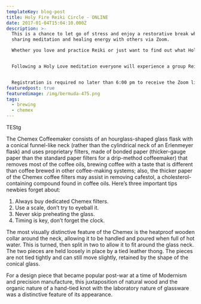 ```yaml
---
templateKey: blog-post
title: Holy Fire Reiki Circle - ONLINE
date: 2017-01-04T15:04:10.000Z
description: >-
  This is a chance to let go of stress and enjoy a restorative break while
  sharing meditation and healing energy with others via Zoom. 

  Whether you love and practice Reiki or just want to find out what Holy Fire Reiki is all about, ALL are welcome.


  Following a Holy Love meditation everyone will experience a group Reiki healing session. Reiki Master Gail Christie will send distance healing to all and invites those with Reiki 2 training or above to join in sending Reiki to the group and to the planet.  Let's reach out to each other while we reach within through meditation and Reiki.


  Registration is required no later than 6:00 pm to receive the Zoom link you need to join the meeting​. Please email gailchristie.reiki@gmail.com for registration and your Zoom link.
featuredpost: true
featuredimage: /img/bermuda-475.png
tags:
  - brewing
  - chemex
---
```

TEStg

The Chemex Coffeemaker consists of an hourglass-shaped glass flask with a conical funnel-like neck (rather than the cylindrical neck of an Erlenmeyer flask) and uses proprietary filters, made of bonded paper (thicker-gauge paper than the standard paper filters for a drip-method coffeemaker) that removes most of the coffee oils, brewing coffee with a taste that is different than coffee brewed in other coffee-making systems; also, the thicker paper of the Chemex coffee filters may assist in removing cafestol, a cholesterol-containing compound found in coffee oils. Here’s three important tips newbies forget about:

1. Always buy dedicated Chemex filters.
2. Use a scale, don’t try to eyeball it.
3. Never skip preheating the glass.
4. Timing is key, don’t forget the clock.

The most visually distinctive feature of the Chemex is the heatproof wooden collar around the neck, allowing it to be handled and poured when full of hot water. This is turned, then split in two to allow it to fit around the glass neck. The two pieces are held loosely in place by a tied leather thong. The pieces are not tied tightly and can still move slightly, retained by the shape of the conical glass.

For a design piece that became popular post-war at a time of Modernism and precision manufacture, this juxtaposition of natural wood and the organic nature of a hand-tied knot with the laboratory nature of glassware was a distinctive feature of its appearance.
